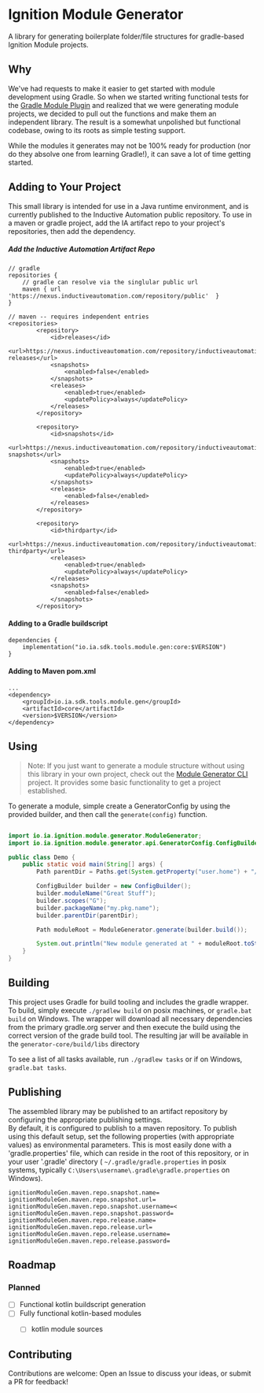 # Ignition Module Generator

A library for generating boilerplate folder/file structures for gradle-based Ignition Module projects.

## Why

We've had requests to make it easier to get started with module development using Gradle. So when we started writing
functional tests for
the [Gradle Module Plugin](https://github.com/inductiveautomation/ignition-module-tools/tree/master/gradle-module-plugin#readme)
and realized that we were generating module projects, we decided to pull out the functions and make them an independent
library. The result is a somewhat unpolished but functional codebase, owing to its roots as simple testing support. 

While the modules it generates may not be 100% ready for production (nor do they absolve one from learning Gradle!), it
can save a lot of time getting started.  


## Adding to Your Project

This small library is intended for use in a Java runtime environment, and is currently published to the Inductive
Automation public repository. To use in a maven or gradle project, add the IA artifact repo to your project's
repositories, then add the dependency.

##### Add the Inductive Automation Artifact Repo

```
// gradle
repositories {
    // gradle can resolve via the singlular public url
    maven { url 'https://nexus.inductiveautomation.com/repository/public'  }
}

// maven -- requires independent entries
<repositories>
        <repository>
            <id>releases</id>
            <url>https://nexus.inductiveautomation.com/repository/inductiveautomation-releases</url>
            <snapshots>
                <enabled>false</enabled>
            </snapshots>
            <releases>
                <enabled>true</enabled>
                <updatePolicy>always</updatePolicy>
            </releases>
        </repository>

        <repository>
            <id>snapshots</id>
            <url>https://nexus.inductiveautomation.com/repository/inductiveautomation-snapshots</url>
            <snapshots>
                <enabled>true</enabled>
                <updatePolicy>always</updatePolicy>
            </snapshots>
            <releases>
                <enabled>false</enabled>
            </releases>
        </repository>

        <repository>
            <id>thirdparty</id>
            <url>https://nexus.inductiveautomation.com/repository/inductiveautomation-thirdparty</url>
            <releases>
                <enabled>true</enabled>
                <updatePolicy>always</updatePolicy>
            </releases>
            <snapshots>
                <enabled>false</enabled>
            </snapshots>
        </repository>

```

#### Adding to a Gradle buildscript

```
dependencies {
    implementation("io.ia.sdk.tools.module.gen:core:$VERSION")
}
```

#### Adding to Maven pom.xml

```
...
<dependency>
    <groupId>io.ia.sdk.tools.module.gen</groupId>
    <artifactId>core</artifactId>
    <version>$VERSION</version>
</dependency>

```

## Using

> Note: If you just want to generate a module structure without using this library in your own project, check out the [Module Generator CLI](https://github.com/inductiveautomation/ignition-module-tools/tree/master/generator/generator-cli#ignition-module-generator-cli) project. It provides some basic functionality to get a project established.

To generate a module, simple create a GeneratorConfig by using the provided builder, and then call
the `generate(config)` function.


```java

import io.ia.ignition.module.generator.ModuleGenerator;
import io.ia.ignition.module.generator.api.GeneratorConfig.ConfigBuilder;

public class Demo {
    public static void main(String[] args) {
        Path parentDir = Paths.get(System.getProperty("user.home") + "/ignition/modules");

        ConfigBuilder builder = new ConfigBuilder();
        builder.moduleName("Great Stuff");
        builder.scopes("G");
        builder.packageName("my.pkg.name");
        builder.parentDir(parentDir);

        Path moduleRoot = ModuleGenerator.generate(builder.build());

        System.out.println("New module generated at " + moduleRoot.toString());
    }
}
```

## Building

This project uses Gradle for build tooling and includes the gradle wrapper. To build, simply execute `./gradlew build`
on posix machines, or `gradle.bat build` on Windows. The wrapper will download all necessary dependencies from the
primary gradle.org server and then execute the build using the correct version of the grade build tool. The resulting
jar will be available in the `generator-core/build/libs` directory

To see a list of all tasks available, run `./gradlew tasks` or if on Windows, `gradle.bat tasks`.

## Publishing

The assembled library may be published to an artifact repository by configuring the appropriate publishing settings.  
By default, it is configured to publish to a maven repository. To publish using this default setup, set the following
properties (with appropriate values) as environmental parameters. This is most easily done with a 'gradle.properties'
file, which can reside in the root of this repository, or in your user '.gradle' directory (
`~/.gradle/gradle.properties` in posix systems, typically `C:\Users\username\.gradle\gradle.properties` on Windows).

```
ignitionModuleGen.maven.repo.snapshot.name=
ignitionModuleGen.maven.repo.snapshot.url=
ignitionModuleGen.maven.repo.snapshot.username=<
ignitionModuleGen.maven.repo.snapshot.password=
ignitionModuleGen.maven.repo.release.name=
ignitionModuleGen.maven.repo.release.url=
ignitionModuleGen.maven.repo.release.username=
ignitionModuleGen.maven.repo.release.password=
```

## Roadmap

### Planned

* [ ] Functional kotlin buildscript generation
* [ ] Fully functional kotlin-based modules
    * [ ] kotlin module sources
    

## Contributing

Contributions are welcome: Open an Issue to discuss your ideas, or submit a PR for feedback!
